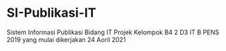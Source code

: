 # SI-Publikasi-IT

Sistem Informasi Publikasi Bidang IT
Projek Kelompok B4 2 D3 IT B PENS 2019
yang mulai dikerjakan 24 Aoril 2021
